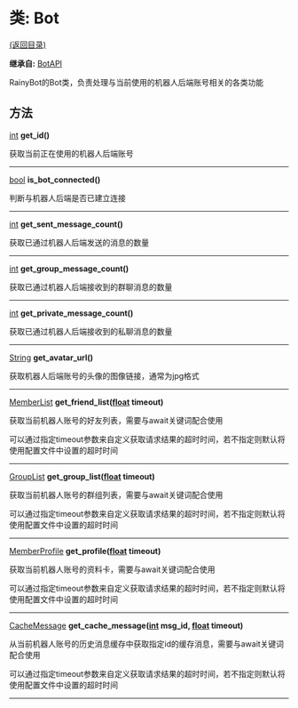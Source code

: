 # 类: Bot  
[(返回目录)](README.md)  
  
**继承自:** [BotAPI](BotAPI.md)  
  
RainyBot的Bot类，负责处理与当前使用的机器人后端账号相关的各类功能  
  
## 方法 
  
[int](https://docs.godotengine.org/en/latest/classes/class_int.html) **get_id()**  
  
获取当前正在使用的机器人后端账号  
  
---  
  
[bool](https://docs.godotengine.org/en/latest/classes/class_bool.html) **is_bot_connected()**  
  
判断与机器人后端是否已建立连接  
  
---  
  
[int](https://docs.godotengine.org/en/latest/classes/class_int.html) **get_sent_message_count()**  
  
获取已通过机器人后端发送的消息的数量  
  
---  
  
[int](https://docs.godotengine.org/en/latest/classes/class_int.html) **get_group_message_count()**  
  
获取已通过机器人后端接收到的群聊消息的数量  
  
---  
  
[int](https://docs.godotengine.org/en/latest/classes/class_int.html) **get_private_message_count()**  
  
获取已通过机器人后端接收到的私聊消息的数量  
  
---  
  
[String](https://docs.godotengine.org/en/latest/classes/class_string.html) **get_avatar_url()**  
  
获取机器人后端账号的头像的图像链接，通常为jpg格式  
  
---  
  
[MemberList](MemberList.md) **get_friend_list([float](https://docs.godotengine.org/en/latest/classes/class_float.html) timeout)**  
  
获取当前机器人账号的好友列表，需要与await关键词配合使用   
  
可以通过指定timeout参数来自定义获取请求结果的超时时间，若不指定则默认将使用配置文件中设置的超时时间  
  
---  
  
[GroupList](GroupList.md) **get_group_list([float](https://docs.godotengine.org/en/latest/classes/class_float.html) timeout)**  
  
获取当前机器人账号的群组列表，需要与await关键词配合使用   
  
可以通过指定timeout参数来自定义获取请求结果的超时时间，若不指定则默认将使用配置文件中设置的超时时间  
  
---  
  
[MemberProfile](MemberProfile.md) **get_profile([float](https://docs.godotengine.org/en/latest/classes/class_float.html) timeout)**  
  
获取当前机器人账号的资料卡，需要与await关键词配合使用   
  
可以通过指定timeout参数来自定义获取请求结果的超时时间，若不指定则默认将使用配置文件中设置的超时时间  
  
---  
  
[CacheMessage](CacheMessage.md) **get_cache_message([int](https://docs.godotengine.org/en/latest/classes/class_int.html) msg_id, [float](https://docs.godotengine.org/en/latest/classes/class_float.html) timeout)**  
  
从当前机器人账号的历史消息缓存中获取指定id的缓存消息，需要与await关键词配合使用   
  
可以通过指定timeout参数来自定义获取请求结果的超时时间，若不指定则默认将使用配置文件中设置的超时时间  
  
---  
  

